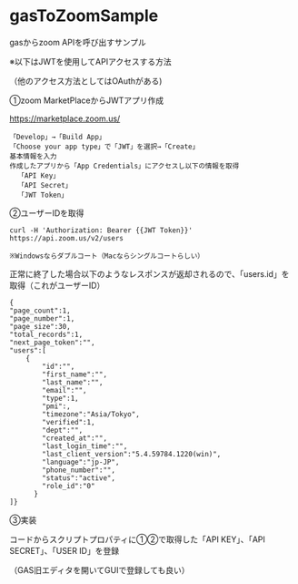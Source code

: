# gasToZoomSample
gasからzoom APIを呼び出すサンプル

※以下はJWTを使用してAPIアクセスする方法

（他のアクセス方法としてはOAuthがある)

①zoom MarketPlaceからJWTアプリ作成

https://marketplace.zoom.us/

    「Develop」→「Build App」
    「Choose your app type」で「JWT」を選択→「Create」
    基本情報を入力
    作成したアプリから「App Credentials」にアクセスし以下の情報を取得
      「API Key」　
      「API Secret」
      「JWT Token」

②ユーザーIDを取得

    curl -H 'Authorization: Bearer {{JWT Token}}' https://api.zoom.us/v2/users
    
    ※Windowsならダブルコート（Macならシングルコートらしい）
  
正常に終了した場合以下のようなレスポンスが返却されるので、「users.id」を取得（これがユーザーID）
  
    {
    "page_count":1,
    "page_number":1,
    "page_size":30,
    "total_records":1,
    "next_page_token":"",
    "users":[
        {
            "id":"",
            "first_name":"",
            "last_name":"",
            "email":"",
            "type":1,
            "pmi":,
            "timezone":"Asia/Tokyo",
            "verified":1,
            "dept":"",
            "created_at":"",
            "last_login_time":"",
            "last_client_version":"5.4.59784.1220(win)",
            "language":"jp-JP",
            "phone_number":"",
            "status":"active",
            "role_id":"0"
          }
    ]}

③実装
  
  コードからスクリプトプロパティに①②で取得した「API KEY」、「API SECRET」、「USER ID」を登録
  
  （GAS旧エディタを開いてGUIで登録しても良い）

